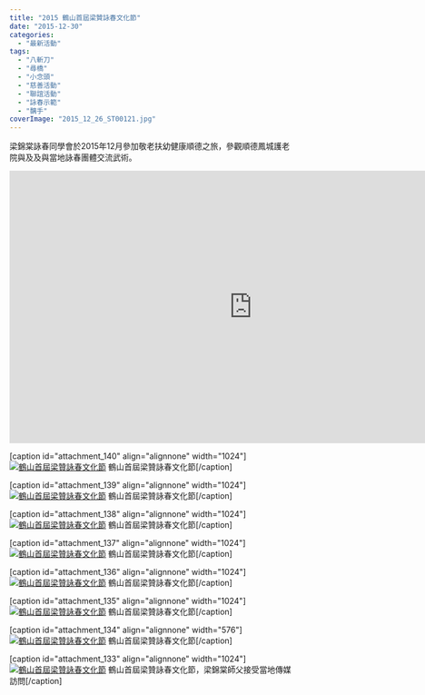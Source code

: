 ```yaml
---
title: "2015 鶴山首屆梁贊詠春文化節"
date: "2015-12-30"
categories: 
  - "最新活動"
tags: 
  - "八斬刀"
  - "尋橋"
  - "小念頭"
  - "慈善活動"
  - "聯誼活動"
  - "詠春示範"
  - "黐手"
coverImage: "2015_12_26_ST00121.jpg"
---
```


梁錦棠詠春同學會於2015年12月參加敬老扶幼健康順德之旅，參觀順德鳳城護老院與及及與當地詠春團體交流武術。 

<iframe src="https://www.youtube.com/embed/d72QTqKOiU8?list=PLOYQdUSzBf_vIpqAIuetqsgQV-B1n5BmA" width="853" height="480" frameborder="0" allowfullscreen="allowfullscreen"></iframe>

<!--more-->

\[caption id="attachment\_140" align="alignnone" width="1024"\][![鶴山首屆梁贊詠春文化節](images/2015_12_26_ST0014-1024x576.jpg)](http://13.229.250.225/wp-content/uploads/2016/03/2015_12_26_ST0014.jpg) 鶴山首屆梁贊詠春文化節\[/caption\]

\[caption id="attachment\_139" align="alignnone" width="1024"\][![鶴山首屆梁贊詠春文化節](images/2015_12_26_ST00121-1024x576.jpg)](http://13.229.250.225/wp-content/uploads/2016/03/2015_12_26_ST00121.jpg) 鶴山首屆梁贊詠春文化節\[/caption\]

\[caption id="attachment\_138" align="alignnone" width="1024"\][![鶴山首屆梁贊詠春文化節](images/2015_12_26_ST00091-1024x576.jpg)](http://13.229.250.225/wp-content/uploads/2016/03/2015_12_26_ST00091.jpg) 鶴山首屆梁贊詠春文化節\[/caption\]

\[caption id="attachment\_137" align="alignnone" width="1024"\][![鶴山首屆梁贊詠春文化節](images/2015_12_26_ST00071-1024x576.jpg)](http://13.229.250.225/wp-content/uploads/2016/03/2015_12_26_ST00071.jpg) 鶴山首屆梁贊詠春文化節\[/caption\]

\[caption id="attachment\_136" align="alignnone" width="1024"\][![鶴山首屆梁贊詠春文化節](images/2015_12_26_ST00031-1024x576.jpg)](http://13.229.250.225/wp-content/uploads/2016/03/2015_12_26_ST00031.jpg) 鶴山首屆梁贊詠春文化節\[/caption\]

\[caption id="attachment\_135" align="alignnone" width="1024"\][![鶴山首屆梁贊詠春文化節](images/IMG-20150926-WA0021-1024x576.jpg)](http://13.229.250.225/wp-content/uploads/2016/03/IMG-20150926-WA0021.jpg) 鶴山首屆梁贊詠春文化節\[/caption\]

\[caption id="attachment\_134" align="alignnone" width="576"\][![鶴山首屆梁贊詠春文化節](images/IMG-20150926-WA0017-576x1024.jpg)](http://13.229.250.225/wp-content/uploads/2016/03/IMG-20150926-WA0017.jpg) 鶴山首屆梁贊詠春文化節\[/caption\]

\[caption id="attachment\_133" align="alignnone" width="1024"\][![鶴山首屆梁贊詠春文化節](images/IMG-20150926-WA0005-1024x576.jpg)](http://13.229.250.225/wp-content/uploads/2016/03/IMG-20150926-WA0005.jpg) 鶴山首屆梁贊詠春文化節，梁錦棠師父接受當地傳媒訪問\[/caption\]
